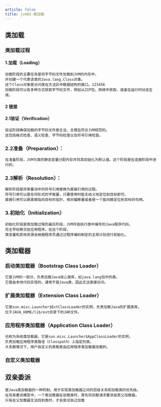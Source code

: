 ```yaml
---
article: false
title: jvm02-类加载
---
```

## 类加载
    
### 类加载过程
#### 1.加载（Loading）
```text
加载阶段的主要任务是将字节码文件加载到JVM的内存中，
并创建一个代表该类的Java.lang.Class对象。
这个Class对象是访问类在方法区中数据结构的接口。123456
加载阶段可以有多种方式获取字节码文件，例如从ZIP包、网络中获取，或者在运行时动态生成。
```
#### 2 链接
#### 2.1验证（Verification）
```text
验证阶段确保加载的字节码文件是合法、合理且符合JVM规范的。
这包括格式检查、语义检查、字节码检查以及符号引用检查。
```
### 2.2准备（Preparation）：
```text
在准备阶段，JVM为类的静态变量分配内存并将其初始化为默认值。这个阶段是在连接阶段中进行的。
```
### 2.3解析（Resolution）：
```text
解析阶段是将常量池中的符号引用替换为直接引用的过程。
符号引用可以是任何形式的字面量，只要使用时能无歧义地定位到目标即可。
直接引用可以是直接指向目标的指针、相对偏移量或者是一个能间接定位到目标的句柄。
```

### 3.初始化（Initialization）
```text
初始化阶段是类加载过程的最后阶段，JVM开始执行类中编写的Java程序代码，
将主导权移交给应用程序。在这个阶段，
类变量和其他资源会根据程序员通过过程序编码制定的主观计划进行初始化。
```

## 类加载器
### 启动类加载器（Bootstrap Class Loader）
```text
它是JVM的一部分，负责加载Java核心类库，如java.lang包中的类。
它是由本地代码实现的，通常不是Java类，因此无法直接访问。
```
### 扩展类加载器（Extension Class Loader）
```text
它是sun.misc.Launcher$ExtClassLoader的实例，负责加载Java的扩展类库，
位于JAVA_HOME/lib/ext目录下的JAR文件。
```
### 应用程序类加载器（Application Class Loader）
```text
也称为系统类加载器，它是sun.misc.Launcher$AppClassLoader的实例，
负责加载应用程序类路径（Classpath）上指定的类。
大多数情况下，用户自定义的类都是由应用程序类加载器加载的。
```
### 自定义类加载器


## 双亲委派
```text
是Java类加载器的一种机制，用于实现类加载器之间的层级关系和加载类的优先级。
在双亲委派模型中，一个类加载器在加载类时，首先将加载请求委派给其父加载器，
只有在父加载器无法找到类时，才会尝试自己加载
```



